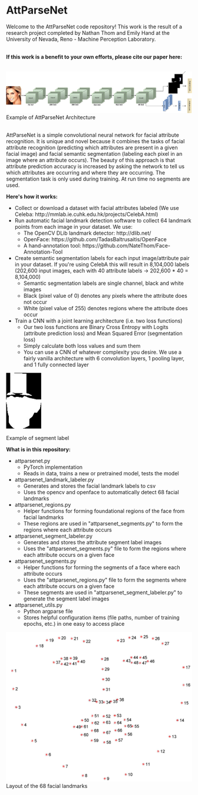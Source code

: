 # AttParseNet

Welcome to the AttParseNet code repository! This work is the result of a research project completed by Nathan Thom and 
 Emily Hand at the University of Nevada, Reno - Machine Perception Laboratory.<br/><br/>

**If this work is a benefit to your own efforts, please cite our paper here:** <br/><br/>

![AttParseNet Architecture](https://github.com/natethom/AttParseNet/blob/master/README_Images/AttParseNet.png?raw=true)
Example of AttParseNet Architecture <br/><br/>

AttParseNet is a simple convolutional neural network for facial attribute recognition. It is unique and novel because it
 combines the tasks of facial attribute recognition (predicting which attributes are present in a given facial image) 
 and facial semantic segmentation (labeling each pixel in an image where an attribute occurs). The beauty of this
 approach is that attribute prediction accuracy is increased by asking the network to tell us which attributes are 
 occurring and where they are occurring. The segmentation task is only used during training. At run time no segments are
 used. <br/>
 
**Here's how it works:**<br/>
<ul>
    <li>Collect or download a dataset with facial attributes labeled (We use Celeba: 
        http://mmlab.ie.cuhk.edu.hk/projects/CelebA.html)
    </li>
    <li>
        Run automatic facial landmark detection software to collect 64 landmark points from each image in your dataset.
        We use:
        <ul>
            <li>
                The OpenCV DLib landmark detector: http://dlib.net/
            </li>
            <li>
                OpenFace: https://github.com/TadasBaltrusaitis/OpenFace
            </li>
            <li>
                A hand-annotation tool: https://github.com/NateThom/Face-Annotation-Tool
            </li>
        </ul>
    </li>
    <li>
        Create semantic segmentation labels for each input image/attribute pair in your dataset. If you're using CelebA
        this will result in 8,104,000 labels (202,600 input images, each with 40 attribute labels -> 202,600 * 40 = 8,104,000)
        <ul>
            <li>
                Semantic segmentation labels are single channel, black and white images
            </li>
            <li>
                Black (pixel value of 0) denotes any pixels where the attribute does not occur
            </li>
            <li>
                White (pixel value of 255) denotes regions where the attribute does occur
            </li>
        </ul>
    </li>
    <li>
        Train a CNN with a joint learning architecture (i.e. two loss functions)
        <ul>
            <li>
                Our two loss functions are Binary Cross Entropy with Logits (attribute prediction loss) and Mean Squared
                Error (segmentation loss)
            </li>
            <li>
                Simply calculate both loss values and sum them
            </li>
            <li>
                You can use a CNN of whatever complexity you desire. We use a fairly vanilla architecture with 6 
                convolution layers, 1 pooling layer, and 1 fully connected layer
            </li>
        </ul>
    </li>
</ul>

![Segment Label Example](https://github.com/natethom/AttParseNet/blob/master/README_Images/Example_Segment_Label.jpg?raw=true)

Example of segment label

**What is in this repository:**<br/>
<ul>
    <li>
        attparsenet.py
        <ul>
            <li>
                PyTorch implementation
            </li>
            <li>
                Reads in data, trains a new or pretrained model, tests the model
            </li>
        </ul>
    </li>
    <li>
        attparsenet_landmark_labeler.py
        <ul>
            <li>
                Generates and stores the facial landmark labels to csv
            </li>
            <li>
                Uses the opencv and openface to automatically detect 68 facial landmarks
            </li>
        </ul>
    </li>
    <li>
        attparsenet_regions.py
        <ul>
            <li>
                Helper functions for forming foundational regions of the face from facial landmarks
            </li>
            <li>
                These regions are used in "attparsenet_segments.py" to form the regions where each attribute occurs
            </li>
        </ul>
    </li>
    <li>
        attparsenet_segment_labeler.py
        <ul>
            <li>
                Generates and stores the attribute segment label images
            </li>
            <li>
                Uses the "attparsenet_segments.py" file to form the regions where each attribute occurs on a given face
            </li>
        </ul>
    </li>
    <li>
        attparsenet_segments.py
        <ul>
            <li>
                Helper functions for forming the segments of a face where each attribute occurs
            </li>
            <li>
                Uses the "attparsenet_regions.py" file to form the segments where each attribute occurs on a given face
            </li>
            <li>
                These segments are used in "attparsenet_segment_labeler.py" to generate the segment label images
            </li>
        </ul>
    </li>
    <li>
        attparsenet_utils.py
        <ul>
            <li>
                Python argparse file
            </li>
            <li>
                Stores helpful configuration items (file paths, number of training epochs, etc.) in one easy to access place
            </li>
        </ul>
    </li>
</ul>

![Facial Landmark Layout](https://github.com/natethom/AttParseNet/blob/master/README_Images/Landmarks.jpeg?raw=true)
Layout of the 68 facial landmarks
